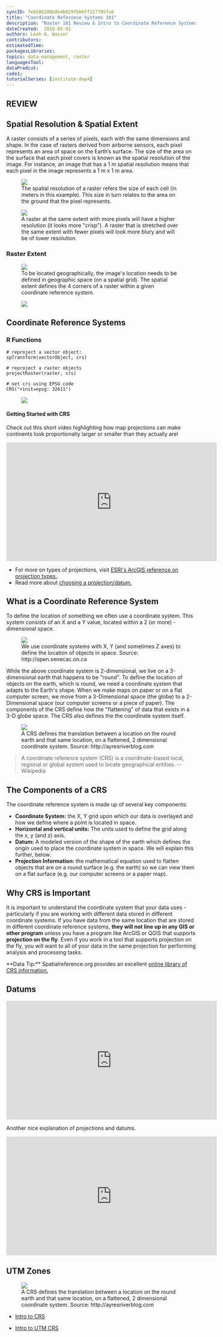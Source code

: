```yaml
---
syncID: 7eb586200b8b4b029fbbbff227785fa6
title: "Coordinate Reference Systems 101"
description: "Raster 101 Review & Intro to Coordinate Reference Systems"
dateCreated:  2016-05-01
authors: Leah A. Wasser
contributors:
estimatedTime:
packagesLibraries:
topics: data-management, raster
languagesTool:
dataProdcut:
code1:
tutorialSeries: [institute-day4]
---
```


## REVIEW


## Spatial Resolution & Spatial Extent

A raster consists of a series of pixels, each with the same dimensions and shape. In the case of rasters derived from airborne sensors, each pixel represents an area of space on the Earth’s surface. The size of the area on the surface that each pixel covers is known as the spatial resolution of the image. For instance, an image that has a 1 m spatial resolution means that each pixel in the image represents a 1 m x 1 m area.

<figure>
    <a href="http://neondataskills.org/images/hyperspectral/pixelDetail.png">
    <img src="http://neondataskills.org/images/hyperspectral/pixelDetail.png">
    </a>
    <figcaption>The spatial resolution of a raster refers the size of each cell (in meters in this example). This size in turn relates to the area on the ground that the pixel represents.
    </figcaption>
</figure>



<figure>
    <a href="http://neondataskills.org/images/spatialData/raster1.png">
    <img src="http://neondataskills.org/images/spatialData/raster1.png">
    </a>
    <figcaption>A raster at the same extent with more pixels will have a higher resolution (it looks more "crisp"). A raster that is stretched over the same extent with fewer pixels will look more blury and will be of lower resolution.
    </figcaption>
</figure>


### Raster Extent

<figure>
    <a href="http://neondataskills.org/images/hyperspectral/sat_image_corners.png">
    <img src="http://neondataskills.org/images/hyperspectral/sat_image_corners.png">
    </a>
    <figcaption>To be located geographically, the image's location needs to be defined in geographic space (on a spatial grid). The spatial extent defines the 4 corners of a raster within a given coordinate reference system.
    </figcaption>
</figure>

<figure>
    <a href="http://neondataskills.org/images/hyperspectral/sat_image_lat_lon.png">
    <img src="http://neondataskills.org/images/hyperspectral/sat_image_lat_lon.png">
    </a>
    <figcaption>
    </figcaption>
</figure>

## Coordinate Reference Systems

### R Functions

    # reproject a vector object:
    spTransform(vectorObject, crs)

    # reproject a raster objects
    projectRaster(raster, crs)

    # set crs using EPSG code
    CRS("+init=epsg: 32611")

<figure>
    <a href="https://source.opennews.org/media/cache/b9/4f/b94f663c79024f0048ae7b4f88060cb5.jpg">
    <img src="https://source.opennews.org/media/cache/b9/4f/b94f663c79024f0048ae7b4f88060cb5.jpg">
    </a>
    <figcaption>
    </figcaption>
</figure>


#### Getting Started with CRS

Check out this short video highlighting how map projections can make continents
look proportionally larger or smaller than they actually are!

<iframe width="560" height="315" src="https://www.youtube.com/embed/KUF_Ckv8HbE" frameborder="0" allowfullscreen></iframe>

* For more on types of projections, visit
<a href="http://help.arcgis.com/en/arcgisdesktop/10.0/help/index.html#/Datums/003r00000008000000/" target="_blank"> ESRI's ArcGIS reference on projection types.</a>.  
* Read more about <a href="https://source.opennews.org/en-US/learning/choosing-right-map-projection/" target="_blank"> choosing a projection/datum.</a>


## What is a Coordinate Reference System

To define the location of something we often use a coordinate system. This system
consists of an X and a Y value, located within a 2 (or more) -dimensional space.

<figure>
	<a href="http://open.senecac.on.ca/clea/label/projectImages/15_276_xy-grid.jpg">
	<img src="http://open.senecac.on.ca/clea/label/projectImages/15_276_xy-grid.jpg"></a>
	<figcaption> We use coordinate systems with X, Y (and sometimes Z axes) to
	define the location of objects in space.
	Source: http://open.senecac.on.ca
	</figcaption>
</figure>

While the above coordinate system is 2-dimensional, we live on a 3-dimensional
earth that happens to be "round". To define the location of objects on the earth, which is round, we need
a coordinate system that adapts to the Earth's shape. When we make maps on paper
or on a flat computer screen, we move from a 3-Dimensional space (the globe) to
a 2-Dimensional space (our computer
screens or a piece of paper). The components of the CRS define how the
"flattening" of data that exists in a 3-D globe space. The CRS also defines the
the coordinate system itself.

<figure>
	<a href="http://ayresriverblog.com/wp-content/uploads/2011/05/image.png">
	<img src="http://ayresriverblog.com/wp-content/uploads/2011/05/image.png"></a>
	<figcaption>A CRS defines the translation between a location on the round earth
	and that same location, on a flattened, 2 dimensional coordinate system.
	Source: http://ayresriverblog.com
	</figcaption>
</figure>

> A  coordinate reference system (CRS) is a
coordinate-based local, regional or global system used to locate geographical
entities. -- Wikipedia

## The Components of a CRS

The coordinate reference system is made up of several key components:

* **Coordinate System:** the X, Y grid upon which our data is overlayed and how we define
where a point is located in space.
* **Horizontal and vertical units:** The units used to define the grid along the
x, y (and z) axis.
* **Datum:** A modeled version of the shape of the earth which defines the
origin used to place the coordinate system in space. We will explain this further,
below.
* **Projection Information:** the mathematical equation used to flatten objects
that are on a round surface (e.g. the earth) so we can view them on a flat surface
(e.g. our computer screens or a paper map).


## Why CRS is Important

It is important to understand the coordinate system that your data uses -
particularly if you are working with different data stored in different coordinate
systems. If you have data from the same location that are stored in different
coordinate reference systems, **they will not line up in any GIS or other program**
unless you have a program like ArcGIS or QGIS that supports **projection on the
fly**. Even if you work in a tool that supports projection on the fly, you will
want to all of your data in the same projection for performing analysis and processing
tasks.

<div id="ds-dataTip" markdown="1">
<i class="fa fa-star"></i>**Data Tip:** Spatialreference.org provides an
excellent <a href="http://spatialreference.org/ref/epsg/" target="_blank">online
library of CRS information.</a>
</div>

## Datums

<iframe width="560" height="315" src="https://www.youtube.com/embed/xKGlMp__jog" frameborder="0" allowfullscreen></iframe>

Another nice explanation of projections and datums.

<iframe width="560" height="315" src="https://www.youtube.com/embed/Z41Dt7_R180" frameborder="0" allowfullscreen></iframe>


## UTM Zones


<figure>
	<a href="https://upload.wikimedia.org/wikipedia/commons/thumb/8/8d/Utm-zones-USA.svg/1440px-Utm-zones-USA.svg.png
">
	<img src="https://upload.wikimedia.org/wikipedia/commons/thumb/8/8d/Utm-zones-USA.svg/1440px-Utm-zones-USA.svg.png
"></a>
	<figcaption>A CRS defines the translation between a location on the round earth
	and that same location, on a flattened, 2 dimensional coordinate system.
	Source: http://ayresriverblog.com
	</figcaption>
</figure>

* [Intro to CRS ](http://neonscience.github.io/NEON-R-Spatio-Temporal-Data-and-Management-Intro/R/intro-to-coordinate-reference-systems)

* [Intro to UTM CRS ](http://neonscience.github.io/NEON-R-Spatio-Temporal-Data-and-Management-Intro/R/geographic-vs-projected-coordinate-reference-systems-UTM)

